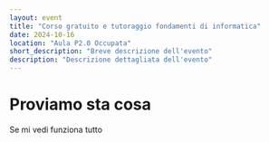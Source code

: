 ```yaml
---
layout: event
title: "Corso gratuito e tutoraggio fondamenti di informatica"
date: 2024-10-16
location: "Aula P2.0 Occupata"
short_description: "Breve descrizione dell'evento"
description: "Descrizione dettagliata dell'evento"
---
```


# Proviamo sta cosa

Se mi vedi funziona tutto